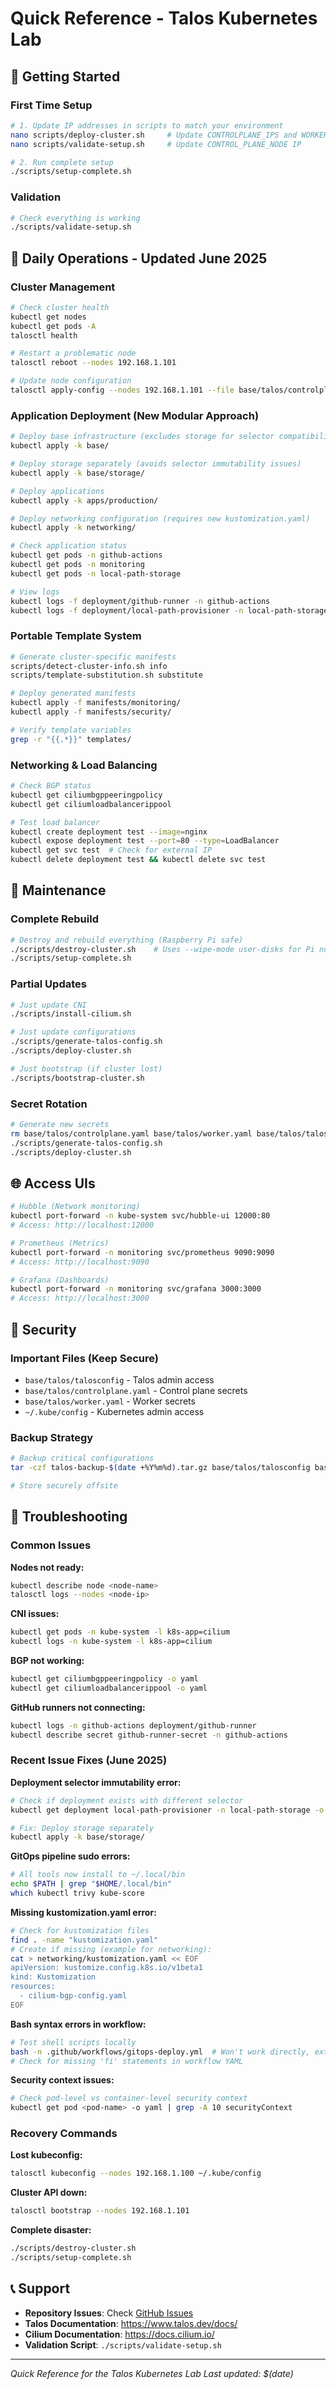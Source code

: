 # Quick Reference - Talos Kubernetes Lab

## 🚀 Getting Started

### First Time Setup
```bash
# 1. Update IP addresses in scripts to match your environment
nano scripts/deploy-cluster.sh     # Update CONTROLPLANE_IPS and WORKER_IPS
nano scripts/validate-setup.sh     # Update CONTROL_PLANE_NODE IP

# 2. Run complete setup
./scripts/setup-complete.sh
```

### Validation
```bash
# Check everything is working
./scripts/validate-setup.sh
```

## 🔧 Daily Operations - Updated June 2025

### Cluster Management
```bash
# Check cluster health
kubectl get nodes
kubectl get pods -A
talosctl health

# Restart a problematic node
talosctl reboot --nodes 192.168.1.101

# Update node configuration
talosctl apply-config --nodes 192.168.1.101 --file base/talos/controlplane.yaml
```

### Application Deployment (New Modular Approach)
```bash
# Deploy base infrastructure (excludes storage for selector compatibility)
kubectl apply -k base/

# Deploy storage separately (avoids selector immutability issues)
kubectl apply -k base/storage/

# Deploy applications
kubectl apply -k apps/production/

# Deploy networking configuration (requires new kustomization.yaml)
kubectl apply -k networking/

# Check application status
kubectl get pods -n github-actions
kubectl get pods -n monitoring
kubectl get pods -n local-path-storage

# View logs
kubectl logs -f deployment/github-runner -n github-actions
kubectl logs -f deployment/local-path-provisioner -n local-path-storage
```

### Portable Template System
```bash
# Generate cluster-specific manifests
scripts/detect-cluster-info.sh info
scripts/template-substitution.sh substitute

# Deploy generated manifests
kubectl apply -f manifests/monitoring/
kubectl apply -f manifests/security/

# Verify template variables
grep -r "{{.*}}" templates/
```

### Networking & Load Balancing
```bash
# Check BGP status
kubectl get ciliumbgppeeringpolicy
kubectl get ciliumloadbalancerippool

# Test load balancer
kubectl create deployment test --image=nginx
kubectl expose deployment test --port=80 --type=LoadBalancer
kubectl get svc test  # Check for external IP
kubectl delete deployment test && kubectl delete svc test
```

## 🔄 Maintenance

### Complete Rebuild
```bash
# Destroy and rebuild everything (Raspberry Pi safe)
./scripts/destroy-cluster.sh    # Uses --wipe-mode user-disks for Pi nodes
./scripts/setup-complete.sh
```

### Partial Updates
```bash
# Just update CNI
./scripts/install-cilium.sh

# Just update configurations
./scripts/generate-talos-config.sh
./scripts/deploy-cluster.sh

# Just bootstrap (if cluster lost)
./scripts/bootstrap-cluster.sh
```

### Secret Rotation
```bash
# Generate new secrets
rm base/talos/controlplane.yaml base/talos/worker.yaml base/talos/talosconfig
./scripts/generate-talos-config.sh
./scripts/deploy-cluster.sh
```

## 🌐 Access UIs

```bash
# Hubble (Network monitoring)
kubectl port-forward -n kube-system svc/hubble-ui 12000:80
# Access: http://localhost:12000

# Prometheus (Metrics)
kubectl port-forward -n monitoring svc/prometheus 9090:9090
# Access: http://localhost:9090

# Grafana (Dashboards)
kubectl port-forward -n monitoring svc/grafana 3000:3000
# Access: http://localhost:3000
```

## 🔐 Security

### Important Files (Keep Secure)
- `base/talos/talosconfig` - Talos admin access
- `base/talos/controlplane.yaml` - Control plane secrets
- `base/talos/worker.yaml` - Worker secrets
- `~/.kube/config` - Kubernetes admin access

### Backup Strategy
```bash
# Backup critical configurations
tar -czf talos-backup-$(date +%Y%m%d).tar.gz base/talos/talosconfig base/talos/controlplane.yaml base/talos/worker.yaml ~/.kube/config

# Store securely offsite
```

## 🐛 Troubleshooting

### Common Issues

**Nodes not ready:**
```bash
kubectl describe node <node-name>
talosctl logs --nodes <node-ip>
```

**CNI issues:**
```bash
kubectl get pods -n kube-system -l k8s-app=cilium
kubectl logs -n kube-system -l k8s-app=cilium
```

**BGP not working:**
```bash
kubectl get ciliumbgppeeringpolicy -o yaml
kubectl get ciliumloadbalancerippool -o yaml
```

**GitHub runners not connecting:**
```bash
kubectl logs -n github-actions deployment/github-runner
kubectl describe secret github-runner-secret -n github-actions
```

### Recent Issue Fixes (June 2025)

**Deployment selector immutability error:**
```bash
# Check if deployment exists with different selector
kubectl get deployment local-path-provisioner -n local-path-storage -o yaml | grep -A 5 selector

# Fix: Deploy storage separately
kubectl apply -k base/storage/
```

**GitOps pipeline sudo errors:**
```bash
# All tools now install to ~/.local/bin
echo $PATH | grep "$HOME/.local/bin"
which kubectl trivy kube-score
```

**Missing kustomization.yaml error:**
```bash
# Check for kustomization files
find . -name "kustomization.yaml"
# Create if missing (example for networking):
cat > networking/kustomization.yaml << EOF
apiVersion: kustomize.config.k8s.io/v1beta1
kind: Kustomization
resources:
  - cilium-bgp-config.yaml
EOF
```

**Bash syntax errors in workflow:**
```bash
# Test shell scripts locally
bash -n .github/workflows/gitops-deploy.yml  # Won't work directly, extract scripts first
# Check for missing 'fi' statements in workflow YAML
```

**Security context issues:**
```bash
# Check pod-level vs container-level security context
kubectl get pod <pod-name> -o yaml | grep -A 10 securityContext
```

### Recovery Commands

**Lost kubeconfig:**
```bash
talosctl kubeconfig --nodes 192.168.1.100 ~/.kube/config
```

**Cluster API down:**
```bash
talosctl bootstrap --nodes 192.168.1.101
```

**Complete disaster:**
```bash
./scripts/destroy-cluster.sh
./scripts/setup-complete.sh
```

## 📞 Support

- **Repository Issues**: Check [GitHub Issues](https://github.com/twimprine/KubernetesLab/issues)
- **Talos Documentation**: https://www.talos.dev/docs/
- **Cilium Documentation**: https://docs.cilium.io/
- **Validation Script**: `./scripts/validate-setup.sh`

---

*Quick Reference for the Talos Kubernetes Lab*
*Last updated: $(date)*
